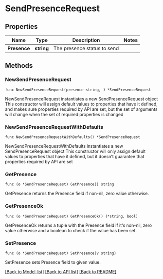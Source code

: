 # SendPresenceRequest

## Properties

Name | Type | Description | Notes
------------ | ------------- | ------------- | -------------
**Presence** | **string** | The presence status to send | 

## Methods

### NewSendPresenceRequest

`func NewSendPresenceRequest(presence string, ) *SendPresenceRequest`

NewSendPresenceRequest instantiates a new SendPresenceRequest object
This constructor will assign default values to properties that have it defined,
and makes sure properties required by API are set, but the set of arguments
will change when the set of required properties is changed

### NewSendPresenceRequestWithDefaults

`func NewSendPresenceRequestWithDefaults() *SendPresenceRequest`

NewSendPresenceRequestWithDefaults instantiates a new SendPresenceRequest object
This constructor will only assign default values to properties that have it defined,
but it doesn't guarantee that properties required by API are set

### GetPresence

`func (o *SendPresenceRequest) GetPresence() string`

GetPresence returns the Presence field if non-nil, zero value otherwise.

### GetPresenceOk

`func (o *SendPresenceRequest) GetPresenceOk() (*string, bool)`

GetPresenceOk returns a tuple with the Presence field if it's non-nil, zero value otherwise
and a boolean to check if the value has been set.

### SetPresence

`func (o *SendPresenceRequest) SetPresence(v string)`

SetPresence sets Presence field to given value.



[[Back to Model list]](../README.md#documentation-for-models) [[Back to API list]](../README.md#documentation-for-api-endpoints) [[Back to README]](../README.md)


